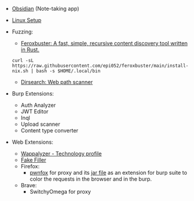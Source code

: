 - [Obsidian](https://obsidian.md/) (Note-taking app)
- [Linux Setup](Linux%20Setup.md)

- Fuzzing:
	- [Feroxbuster: A fast, simple, recursive content discovery tool written in Rust.](https://github.com/epi052/feroxbuster)
	```
	curl -sL https://raw.githubusercontent.com/epi052/feroxbuster/main/install-nix.sh | bash -s $HOME/.local/bin
	```
	- [Dirsearch: Web path scanner](https://github.com/maurosoria/dirsearch)
	
- Burp Extensions: 
	- Auth Analyzer
	- JWT Editor
	- Inql
	- Upload scanner
	- Content type converter
	
- Web Extensions:
	- [Wappalyzer - Technology profile](https://chromewebstore.google.com/detail/wappalyzer-technology-pro/gppongmhjkpfnbhagpmjfkannfbllamg)
	- [Fake Filler](https://chromewebstore.google.com/detail/bnjjngeaknajbdcgpfkgnonkmififhfo?utm_source=item-share-cb)
	- Firefox:
		- [pwnfox](https://addons.mozilla.org/en-US/firefox/addon/pwnfox/) for proxy and its [jar file](https://github.com/yeswehack/PwnFox/releases/tag/v1.0.3) as an extension for burp suite to color the requests in the browser and in the burp.
	- Brave:
		- SwitchyOmega for proxy
